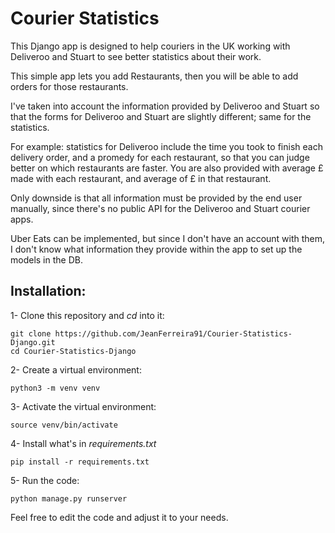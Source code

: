 # Courier Statistics

This Django app is designed to help couriers in the UK working with Deliveroo and Stuart to see better statistics about their work.

This simple app lets you add Restaurants, then you will be able to add orders for those restaurants.

I've taken into account the information provided by Deliveroo and Stuart so that the forms for Deliveroo and Stuart are slightly different; same for the statistics.

For example: statistics for Deliveroo include the time you took to finish each delivery order, and a promedy for each restaurant, so that you can judge better on which restaurants are faster. You are also provided with average £ made with each restaurant, and average of £ in that restaurant.

Only downside is that all information must be provided by the end user manually, since there's no public API for the Deliveroo and Stuart courier apps.

Uber Eats can be implemented, but since I don't have an account with them, I don't know what information they provide within the app to set up the models in the DB.

## Installation:

1- Clone this repository and *cd* into it:

```
git clone https://github.com/JeanFerreira91/Courier-Statistics-Django.git
cd Courier-Statistics-Django
```

2- Create a virtual environment:

```
python3 -m venv venv
```

3- Activate the virtual environment:

```
source venv/bin/activate
```

4- Install what's in *requirements.txt*

```
pip install -r requirements.txt
```

5- Run the code:

```
python manage.py runserver
```

Feel free to edit the code and adjust it to your needs.